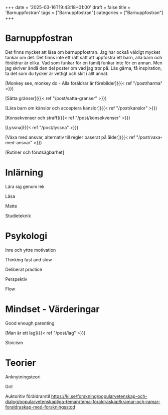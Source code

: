 +++
date = '2025-03-16T19:43:18+01:00'
draft = false
title = 'Barnuppfostran'
tags = ["Barnuppfostran"]
categories = ["Barnuppfostran"]
+++

# Barnuppfostran
Det finns mycket att läsa om barnuppfostran. Jag har också väldigt mycket tankar om det. Det finns inte ett rätt sätt att uppfostra ett barn, alla barn och föräldrar är olika. Vad som funkar för en familj funkar inte för en annan. Men jag skriver ändå den del poster om vad jag tror på. Läs gärna, få inspiration, ta det som du tycker är vettigt och skit i allt annat.

[Monkey see, monkey do - Alla föräldrar är förebilder]({{< ref "/post/harma" >}})

[Sätta gränser]({{< ref "/post/satta-granser" >}})

[Lära barn om känslor och acceptera känslor]({{< ref "/post/kanslor" >}})

[Konsekvenser och straff]({{< ref "/post/konsekvenser" >}})

[Lyssna]({{< ref "/post/lyssna" >}})

[Växa med ansvar, alternativ till regler baserat på ålder]({{< ref "/post/vaxa-med-ansvar" >}})

[Rutiner och förutsägbarhet]

# Inlärning
Lära sig genom lek<!-- TODO -->

Läsa

Matte

Studieteknik

# Psykologi
Inre och yttre motivation<!-- TODO -->

Thinking fast and slow

Deliberat practice

Perspektiv

Flow

# Mindset - Värderingar<!-- Eventuellt flytta -->
Good enough parenting<!-- TODO-->

[Man är ett lag]({{< ref "/post/lag" >}})

Stoicism

# Teorier
Anknytningsteori

Grit

Auktoritiv föräldrarstil
https://ki.se/forskning/popularvetenskap-och-dialog/popularvetenskapliga-teman/tema-foraldraskap/kramar-och-ramar-foraldraskap-med-forskningsstod

